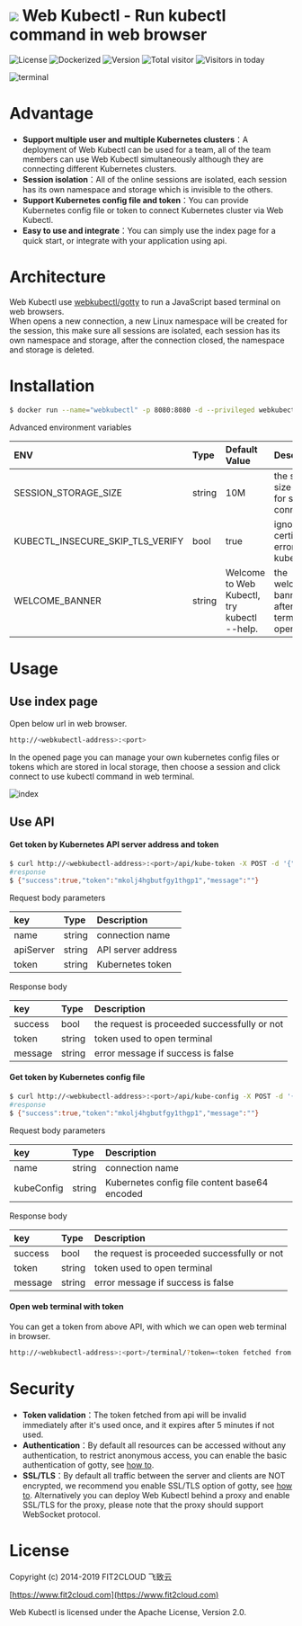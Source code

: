 # ![](https://raw.githubusercontent.com/webkubectl/gotty/master/resources/favicon.png) Web Kubectl - Run kubectl command in web browser

![License](https://img.shields.io/badge/License-Apache%202.0-red)
![Dockerized](https://img.shields.io/badge/Dockerized-yes-brightgreen)
![Version](https://img.shields.io/badge/Version-Beta-yellow)
![Total visitor](https://visitor-count-badge.herokuapp.com/total.svg?repo_id=webkubectl-webkubectl)
![Visitors in today](https://visitor-count-badge.herokuapp.com/today.svg?repo_id=webkubectl-webkubectl)

![terminal](https://raw.githubusercontent.com/webkubectl/web-resources/master/terminal.png)

# Advantage
-  **Support multiple user and multiple Kubernetes clusters**：A deployment of Web Kubectl can be used for a team, all of the team members can use Web Kubectl simultaneously although they are connecting different Kubernetes clusters.
-  **Session isolation**：All of the online sessions are isolated, each session has its own namespace and storage which is invisible to the others.
-  **Support Kubernetes config file and token**：You can provide Kubernetes config file or token to connect Kubernetes cluster via Web Kubectl.
-  **Easy to use and integrate**：You can simply use the index page for a quick start, or integrate with your application using api.

# Architecture
Web Kubectl use [webkubectl/gotty](https://github.com/webkubectl/gotty) to run a JavaScript based terminal on web browsers.<br>
When opens a new connection, a new Linux namespace will be created for the session, this make sure all sessions are isolated, each session has its own namespace and storage, after the connection closed, the namespace and storage is deleted.


# Installation

```sh
$ docker run --name="webkubectl" -p 8080:8080 -d --privileged webkubectl/webkubectl
```

Advanced environment variables

| ENV | Type | Default Value | Description|
| :--- | :---  | :---| :---|
| SESSION_STORAGE_SIZE | string | 10M |  the storage size limit for single connection |
| KUBECTL_INSECURE_SKIP_TLS_VERIFY | bool | true | ignore certification errors for kubectl |
| WELCOME_BANNER | string | Welcome to Web Kubectl, try kubectl --help. |   the welcome banner after web terminal opened |

# Usage

## Use index page
Open below url in web browser.
```sh
http://<webkubectl-address>:<port>
```
In the opened page you can manage your own kubernetes config files or tokens which are stored in local storage, then choose a session and click connect to use kubectl command in web terminal.

![index](https://raw.githubusercontent.com/webkubectl/web-resources/master/index.png)

## Use API
#### Get token by Kubernetes API server address and token

```sh
$ curl http://<webkubectl-address>:<port>/api/kube-token -X POST -d '{"name":"gks-hk-dev","apiServer":"https://k8s-cluster:6443","token":"token-content"}'
#response
$ {"success":true,"token":"mkolj4hgbutfgy1thgp1","message":""}
```
Request body parameters <br>

| key | Type | Description|
| :--- | :--- | :---|
| name | string | connection name |
| apiServer | string | API server address |
| token | string | Kubernetes token |

Response body <br>

| key | Type | Description|
| :--- | :--- | :---|
| success | bool | the request is proceeded successfully or not |
| token | string | token used to open terminal |
| message | string | error message if success is false |

#### Get token by Kubernetes config file

```sh
$ curl http://<webkubectl-address>:<port>/api/kube-config -X POST -d '{"name":"k8s-cluster-bj1","kubeConfig":"<Kubernetes config file content base64 encoded>"}'
#response
$ {"success":true,"token":"mkolj4hgbutfgy1thgp1","message":""}
```
Request body parameters <br>

| key | Type | Description|
| :--- | :--- | :---|
| name | string | connection name |
| kubeConfig | string | Kubernetes config file content base64 encoded |

Response body <br>

| key | Type | Description|
| :--- | :--- | :---|
| success | bool | the request is proceeded successfully or not |
| token | string | token used to open terminal |
| message | string | error message if success is false |

#### Open web terminal with token

You can get a token from above API, with which we can open web terminal in browser.

```sh
http://<webkubectl-address>:<port>/terminal/?token=<token fetched from api>
```

# Security 
-  **Token validation**：The token fetched from api will be invalid immediately after it's used once, and it expires after 5 minutes if not used. 
-  **Authentication**：By default all resources can be accessed without any authentication, to restrict anonymous access, you can enable the  basic authentication of gotty, see [how to](https://github.com/yudai/gotty#options).
-  **SSL/TLS**：By default all traffic between the server and clients are NOT encrypted, we recommend you enable SSL/TLS option of gotty, see [how to](https://github.com/yudai/gotty#options). Alternatively you can deploy Web Kubectl behind a proxy and enable SSL/TLS for the proxy, please note that the proxy should support WebSocket protocol.

# License

Copyright (c) 2014-2019 FIT2CLOUD 飞致云<br>

[https://www.fit2cloud.com](https://www.fit2cloud.com)<br>

Web Kubectl is licensed under the Apache License, Version 2.0.
